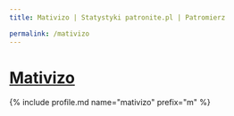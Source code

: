 ```yaml
---
title: Mativizo | Statystyki patronite.pl | Patromierz

permalink: /mativizo
---
```


# [Mativizo](https://patronite.pl/mativizo)

{% include profile.md name="mativizo" prefix="m" %}
